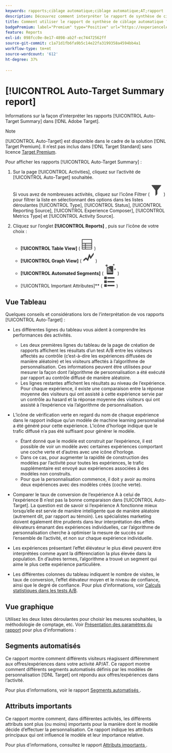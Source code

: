 ```yaml
---
keywords: rapports;ciblage automatique;ciblage automatique;AT;rapport
description: Découvrez comment interpréter le rapport de synthèse de ciblage automatique dans Adobe Target. Vous pouvez passer aux rapports Segments automatisés et Attributs importants à partir de ce rapport.
title: Comment utiliser le rapport de synthèse de ciblage automatique ?
badgePremium: label="Premium" type="Positive" url="https://experienceleague.adobe.com/docs/target/using/introduction/intro.html?lang=en#premium newtab=true" tooltip="Voir ce qui est inclus dans Target Premium."
feature: Reports
exl-id: 098fcc0e-8e17-4898-ab2f-ec74472562ff
source-git-commit: c1a71d1fb6fa9b5c14e22fa3199358a4594bb4a1
workflow-type: tm+mt
source-wordcount: '612'
ht-degree: 37%

---
```


# [!UICONTROL Auto-Target Summary report]

Informations sur la façon d’interpréter les rapports [!UICONTROL Auto-Target Summary] dans [!DNL Adobe Target].

>[!NOTE]
>
>[!UICONTROL Auto-Target] est disponible dans le cadre de la solution [!DNL Target Premium]. Il n’est pas inclus dans [!DNL Target Standard] sans licence [Target Premium](/help/main/c-intro/intro.md#premium).

Pour afficher les rapports [!UICONTROL Auto-Target Summary] :

1. Sur la page [!UICONTROL Activities], cliquez sur l’activité de [!UICONTROL Auto-Target] souhaitée.

   Si vous avez de nombreuses activités, cliquez sur l’icône Filtrer ( ![icône Filtrer](/help/main/assets/icons/Filter.svg) ) pour filtrer la liste en sélectionnant des options dans les listes déroulantes [!UICONTROL Type], [!UICONTROL Status], [!UICONTROL Reporting Source], [!UICONTROL Experience Composer], [!UICONTROL Metrics Type] et [!UICONTROL Activity Source].

1. Cliquez sur l’onglet **[!UICONTROL Reports]** , puis sur l’icône de votre choix :

   * **[!UICONTROL Table View]** ( ![Icône Vue Tableau](/help/main/assets/icons/Table.svg) )
   * **[!UICONTROL Graph View]** ( ![icône Vue graphique](/help/main/assets/icons/GraphTrend.svg) )
   * **[!UICONTROL Automated Segments]** ( ![Rapport Segments automatisés](/help/main/assets/icons/AutomatedSegment.svg) )
   * [!UICONTROL Important Attributes]** ( ![icône Attributs importants](/help/main/assets/icons/ViewList.svg) )

## Vue Tableau

Quelques conseils et considérations lors de l’interprétation de vos rapports [!UICONTROL Auto-Target] :

* Les différentes lignes du tableau vous aident à comprendre les performances des activités.

   * Les deux premières lignes du tableau de la page de création de rapports affichent les résultats d’un test A/B entre les visiteurs affectés au contrôle (c’est-à-dire les expériences diffusées de manière aléatoire) et les visiteurs affectés à l’algorithme de personnalisation. Ces informations peuvent être utilisées pour mesurer la façon dont l’algorithme de personnalisation a été exécuté par rapport au contrôle diffusé de manière aléatoire.
   * Les lignes restantes affichent les résultats au niveau de l’expérience. Pour chaque expérience, il existe une comparaison entre la réponse moyenne des visiteurs qui ont assisté à cette expérience servie par un contrôle au hasard et la réponse moyenne des visiteurs qui ont assisté à l’expérience via l’algorithme de personnalisation.

* L’icône de vérification verte en regard du nom de chaque expérience dans le rapport indique qu’un modèle de machine learning personnalisé a été généré pour cette expérience. L’icône d’horloge indique que le trafic diffusé n’a pas été suffisant pour générer le modèle.

   * Étant donné que le modèle est construit par l’expérience, il est possible de voir un modèle avec certaines expériences comportant une coche verte et d’autres avec une icône d’horloge.
   * Dans ce cas, pour augmenter la rapidité de construction des modèles par l’activité pour toutes les expériences, le trafic supplémentaire est envoyé aux expériences associées à des modèles non construits.
   * Pour que la personnalisation commence, il doit y avoir au moins deux expériences avec des modèles créés (coche verte).

* Comparer le taux de conversion de l’expérience A à celui de l’expérience B n’est pas la bonne comparaison dans [!UICONTROL Auto-Target]. La question est de savoir si l’expérience A fonctionne mieux lorsqu’elle est servie de manière intelligente que de manière aléatoire (autrement dit, par rapport au témoin). Les spécialistes marketing doivent également être prudents dans leur interprétation des effets élévateurs émanant des expériences individuelles, car l’algorithme de personnalisation cherche à optimiser la mesure de succès sur l’ensemble de l’activité, et non sur chaque expérience individuelle.
* Les expériences présentant l’effet élévateur le plus élevé peuvent être interprétées comme ayant la différenciation la plus élevée dans la population. En d’autres termes, l’algorithme a trouvé un segment qui aime le plus cette expérience particulière.
* Les différentes colonnes du tableau indiquent le nombre de visites, le taux de conversion, l’effet élévateur moyen et le niveau de confiance, ainsi que le degré de confiance. Pour plus d’informations, voir [Calculs statistiques dans les tests A/B](/help/main/c-reports/statistical-methodology/statistical-calculations.md).

## Vue graphique

Utilisez les deux listes déroulantes pour choisir les mesures souhaitées, la méthodologie de comptage, etc. Voir [Présentation des paramètres du rapport](/help/main/c-reports/c-report-settings/report-settings.md) pour plus d’informations :

## Segments automatisés

Ce rapport montre comment différents visiteurs réagissent différemment aux offres/expériences dans votre activité AP/AT. Ce rapport montre comment différents segments automatisés définis par les modèles de personnalisation [!DNL Target] ont répondu aux offres/expériences dans l’activité.

Pour plus d’informations, voir le rapport [ Segments automatisés ](/help/main/c-reports/c-personalization-insights-reports/automated-segments-report.md).

## Attributs importants

Ce rapport montre comment, dans différentes activités, les différents attributs sont plus (ou moins) importants pour la manière dont le modèle décide d’effectuer la personnalisation. Ce rapport indique les attributs principaux qui ont influencé le modèle et leur importance relative.

Pour plus d’informations, consultez le rapport [ Attributs importants ](/help/main/c-reports/c-personalization-insights-reports/important-attributes-report.md).
